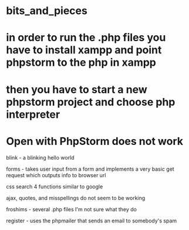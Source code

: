 # bits_and_pieces
# in order to run the .php files you have to install xampp and point phpstorm to the php in xampp
# then you have to start a new phpstorm project and choose php interpreter
# Open with PhpStorm does not work
blink - a blinking hello world

forms - takes user input from a form and implements a very basic get request which outputs info to browser url

css search 4 functions similar to google

ajax, quotes, and misspellings do not seem to be working

froshims - several .php files I'm not sure what they do

register - uses the phpmailer that sends an email to somebody's spam